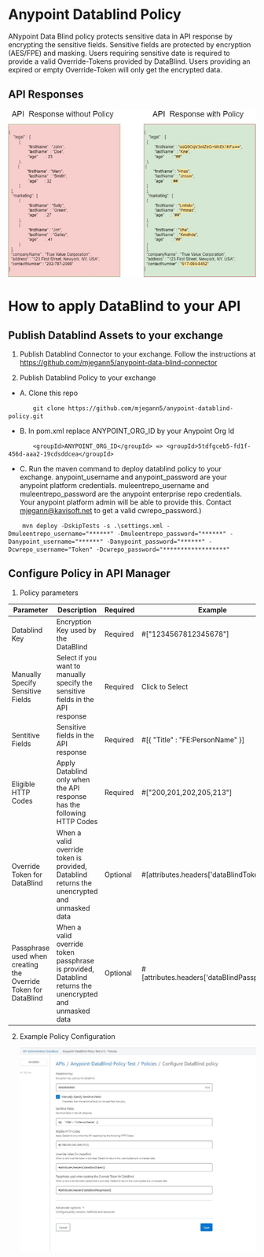 # Anypoint Datablind Policy

ANypoint Data Blind policy protects sensitive data in API response by encrypting the sensitive fields. Sensitive fields are protected by encryption (AES/FPE) and masking. Users requiring sensitive date is required to provide a valid Override-Tokens provided by DataBlind. Users providing an expired or empty Override-Token will only get the encrypted data.


## API Responses
 
 ![Concept](/assets/DataBlind-Data-Sample.jpg)

# How to apply DataBlind to your API

## Publish Datablind Assets to your exchange 

1. Publish Datablind Connector to your exchange.
   Follow the instructions at https://github.com/mjegann5/anypoint-data-blind-connector
   
2. Publish Datablind Policy to your exchange
* A. Clone this repo
```
       git clone https://github.com/mjegann5/anypoint-datablind-policy.git
```
* B. In pom.xml replace ANYPOINT_ORG_ID by your Anypoint Org Id
```
       <groupId>ANYPOINT_ORG_ID</groupId> => <groupId>5tdfgceb5-fd1f-456d-aaa2-19cdsddcea</groupId>
```
* C. Run the maven command to deploy datablind policy to your exchange.
  anypoint_username and anypoint_password are your anypoint platform credentials.
  muleentrepo_username and muleentrepo_password are the anypoint enterprise repo credentials. Your anypoint platform admin will be able to provide this.
  Contact mjegann@kavisoft.net to get a valid cwrepo_password.)
```
	mvn deploy -DskipTests -s .\settings.xml -Dmuleentrepo_username="******" -Dmuleentrepo_password="******" -Danypoint_username="******" -Danypoint_password="******" -Dcwrepo_username="Token" -Dcwrepo_password="******************"
```
## Configure Policy in API Manager

1. Policy parameters
   
| Parameter | Description | Required | Example |
| --------- | ----------- | -------- | ------- |
| Datablind Key | Encryption Key used by the DataBlind | Required  | #["1234567812345678"] |
| Manually Specify Sensitive Fields | Select if you want to manually specify the sensitive fields in the API response | Required  | Click to Select |
| Sentitive Fields | Sensitive fields in the API response | Required  | #[{    "Title" : "FE:PersonName"  }] |
| Eligible HTTP Codes | Apply Datablind only when the API response has the following HTTP Codes | Required  | #["200,201,202,205,213"] |
| Override Token for DataBlind | When a valid override token is provided, Datablind returns the unencrypted and unmasked data | Optional  | #[attributes.headers['dataBlindToken']] |
| Passphrase used when creating the Override Token for DataBlind | When a valid override token passphrase is provided, Datablind returns the unencrypted and unmasked data  | Optional  | #[attributes.headers['dataBlindPassphrase']] |

   
2. Example Policy Configuration

   ![Concept](/assets/DataBlind-Policy.JPG)
